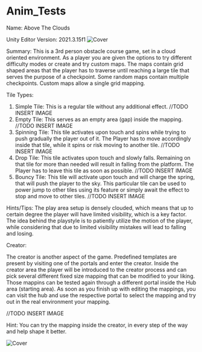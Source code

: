 # Anim_Tests

Name: Above The Clouds

Unity Editor Version: 2021.3.15f1
![Cover](https://github.com/matamike/AboveTheClouds/assets/55056883/90a467e0-2d5c-4a75-b329-c2c849a5c9fd)

Summary: This is a 3rd person obstacle course game, set in a cloud oriented environment.
As a player you are given the options to try different difficulty modes or create and try custom maps.
The maps contain grid shaped areas that the player has to traverse until reaching a large tile that serves the purpose of a checkpoint.
Some random maps contain multiple checkpoints. Custom maps allow a single grid mapping.




Tile Types: 

1) Simple Tile: This is a regular tile without any additional effect.
    //TODO INSERT IMAGE  
2) Empty Tile: This serves as an empty area (gap) inside the mapping.
   //TODO INSERT IMAGE
3) Spinning Tile: This tile activates upon touch and spins while trying to push gradually the player out of it.
   The Player has to move accordingly inside that tile, while it spins or risk moving to another tile.
   //TODO INSERT IMAGE
4) Drop Tile: This tile activates upon touch and slowly falls. Remaining on that tile for more than needed will result in falling from the platform.
   The Player has to leave this tile as soon as possible.
   //TODO INSERT IMAGE
5) Bouncy Tile: This tile will activate upon touch and will charge the spring, that will push the player to the sky.
   This particular tile can be used to power jump to other tiles using its feature or simply await the effect to stop and move to other tiles.
   //TODO INSERT IMAGE

   
Hints/Tips: The play area setup is densely clouded, which means that up to certain degree the player will have limited visibility, which is a key factor.
            The idea behind the playstyle is to patiently utilize the motion of the player, while considering that due to limited visibility mistakes will
            lead to falling and losing.




Creator:

The creator is another aspect of the game. Predefined templates are present by visiting one of the portals and enter the creator.
Inside the creator area the player will be introduced to the creator process and can pick several different fixed size mapping that can be modified to your liking.
Those mappins can be tested again through a different portal inside the Hub area (starting area). As soon as you finish up with editing the mappings, you can visit the hub
and use the respective portal to select the mapping and try out in the real environment your mapping.

//TODO INSERT IMAGE

Hint: You can try the mapping inside the creator, in every step of the way and help shape it better.


![Cover](https://github.com/matamike/AboveTheClouds/assets/55056883/90a467e0-2d5c-4a75-b329-c2c849a5c9fd)

